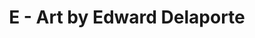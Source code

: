 ---
layout: liveart.with.code.njk
title: E - Art by Edward Delaporte
script: ['js/art/share/canvas.js', 'js/art/share/random.js', 'js/art/E.js']
---